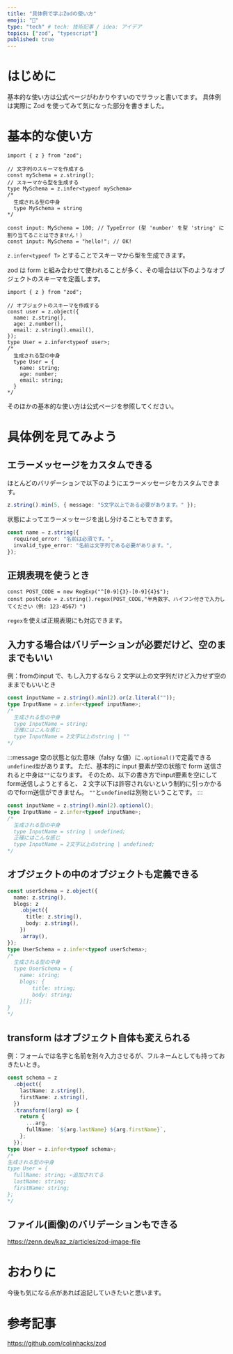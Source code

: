 ```yaml
---
title: "具体例で学ぶZodの使い方"
emoji: "💎"
type: "tech" # tech: 技術記事 / idea: アイデア
topics: ["zod", "typescript"]
published: true
---
```


# はじめに

基本的な使い方は公式ページがわかりやすいのでサラッと書いてます。
具体例は実際に Zod を使ってみて気になった部分を書きました。

# 基本的な使い方

```ts:単純な文字列スキーマの作成
import { z } from "zod";

// 文字列のスキーマを作成する
const mySchema = z.string();
// スキーマから型を生成する
type MySchema = z.infer<typeof mySchema>
/*
  生成される型の中身
  type MySchema = string
*/

const input: MySchema = 100; // TypeError (型 'number' を型 'string' に割り当てることはできません！)
const input: MySchema = "hello!"; // OK!
```

`z.infer<typeof T>` とすることでスキーマから型を生成できます。

zod は form と組み合わせて使われることが多く、その場合は以下のようなオブジェクトのスキーマを定義します。

```ts:オブジェクトスキーマの作成
import { z } from "zod";

// オブジェクトのスキーマを作成する
const user = z.object({
  name: z.string(),
  age: z.number(),
  email: z.string().email(),
});
type User = z.infer<typeof user>;
/*
  生成される型の中身
  type User = {
    name: string;
    age: number;
    email: string;
  }
*/
```

そのほかの基本的な使い方は公式ページを参照してください。

# 具体例を見てみよう

## エラーメッセージをカスタムできる

ほとんどのバリデーションで以下のようにエラーメッセージをカスタムできます。

```ts
z.string().min(5, { message: "5文字以上である必要があります。" });
```

状態によってエラーメッセージを出し分けることもできます。

```ts
const name = z.string({
  required_error: "名前は必須です。",
  invalid_type_error: "名前は文字列である必要があります。",
});
```

## 正規表現を使うとき

```ts:例： 郵便番号のバリデーション
const POST_CODE = new RegExp("^[0-9]{3}-[0-9]{4}$");
const postCode = z.string().regex(POST_CODE,"半角数字、ハイフン付きで入力してください（例: 123-4567）")
```

`regex`を使えば正規表現にも対応できます。

## 入力する場合はバリデーションが必要だけど、空のままでもいい

例：fromのinput で、もし入力するなら 2 文字以上の文字列だけど入力せず空のままでもいいとき

```ts
const inputName = z.string().min(2).or(z.literal(""));
type InputName = z.infer<typeof inputName>;
/*
  生成される型の中身
  type InputName = string;
  正確にはこんな感じ
  type InputName = 2文字以上のstring | ""
*/
```

:::message
空の状態と似た意味（falsy な値）に`.optional()`で定義できる`undefined型`があります。
ただ、基本的に input 要素が空の状態で form 送信されると中身は`""`になります。
そのため、以下の書き方でinput要素を空にしてform送信しようとすると、 2 文字以下は許容されないという制約に引っかかるのでform送信ができません。
`""`と`undefined`は別物ということです。
:::

```ts
const inputName = z.string().min(2).optional();
type InputName = z.infer<typeof inputName>;
/*
  生成される型の中身
  type InputName = string | undefined;
  正確にはこんな感じ
  type InputName = 2文字以上のstring | undefined;
*/
```

## オブジェクトの中のオブジェクトも定義できる

```ts
const userSchema = z.object({
  name: z.string(),
  blogs: z
    .object({
      title: z.string(),
      body: z.string(),
    })
    .array(),
});
type UserSchema = z.infer<typeof userSchema>;
/*
  生成される型の中身
  type UserSchema = {
    name: string;
    blogs: {
        title: string;
        body: string;
    }[];
}
*/
```

## transform はオブジェクト自体も変えられる

例：フォームでは名字と名前を別々入力させるが、フルネームとしても持っておきたいとき。

```ts
const schema = z
  .object({
    lastName: z.string(),
    firstName: z.string(),
  })
  .transform((arg) => {
    return {
      ...arg,
      fullName: `${arg.lastName} ${arg.firstName}`,
    };
  });
type User = z.infer<typeof schema>;
/*
生成される型の中身
type User = {
  fullName: string; ←追加されてる
  lastName: string;
  firstName: string;
};
*/
```

## ファイル(画像)のバリデーションもできる

https://zenn.dev/kaz_z/articles/zod-image-file

# おわりに

今後も気になる点があれば追記していきたいと思います。

# 参考記事

https://github.com/colinhacks/zod
